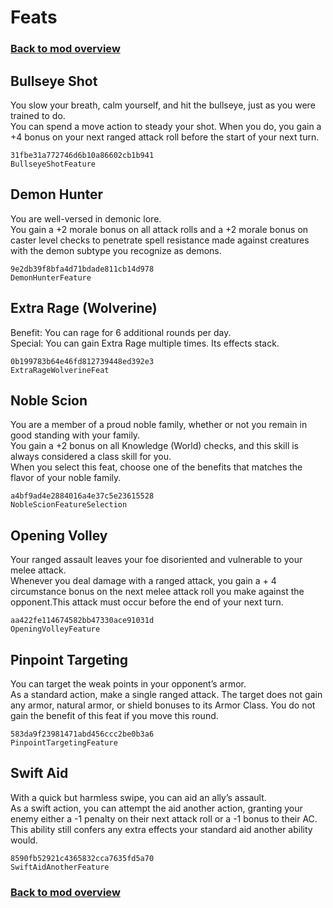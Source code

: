 # Feats

### [Back to mod overview](./README.md)

## Bullseye Shot

You slow your breath, calm yourself, and hit the bullseye, just as you were trained to do.   
You can spend a move action to steady your shot. When you do, you gain a +4 bonus on your next ranged attack roll before the start of your next turn.

`31fbe31a772746d6b10a86602cb1b941`  
`BullseyeShotFeature`  

## Demon Hunter

You are well-versed in demonic lore.  
You gain a +2 morale bonus on all attack rolls and a +2 morale bonus on caster level checks to penetrate spell resistance made against creatures with the demon subtype you recognize as demons.

`9e2db39f8bfa4d71bdade811cb14d978`  
`DemonHunterFeature`  

## Extra Rage (Wolverine)

Benefit: You can rage for 6 additional rounds per day.  
Special: You can gain Extra Rage multiple times. Its effects stack.

`0b199783b64e46fd812739448ed392e3`  
`ExtraRageWolverineFeat`  

## Noble Scion

You are a member of a proud noble family, whether or not you remain in good standing with your family.   
You gain a +2 bonus on all Knowledge (World) checks, and this skill is always considered a class skill for you.   
When you select this feat, choose one of the benefits that matches the flavor of your noble family.

`a4bf9ad4e2884016a4e37c5e23615528`  
`NobleScionFeatureSelection`  

## Opening Volley

Your ranged assault leaves your foe disoriented and vulnerable to your melee attack.   
Whenever you deal damage with a ranged attack, you gain a + 4 circumstance bonus on the next melee attack roll you make against the opponent.This attack must occur before the end of your next turn.

`aa422fe114674582bb47330ace91031d`  
`OpeningVolleyFeature`  

## Pinpoint Targeting

You can target the weak points in your opponent’s armor.   
As a standard action, make a single ranged attack. The target does not gain any armor, natural armor, or shield bonuses to its Armor Class. You do not gain the benefit of this feat if you move this round.

`583da9f23981471abd456ccc2be0b3a6`  
`PinpointTargetingFeature`  

## Swift Aid

With a quick but harmless swipe, you can aid an ally’s assault.   
As a swift action, you can attempt the aid another action, granting your enemy either a -1 penalty on their next attack roll or a -1 bonus to their AC. This ability still confers any extra effects your standard aid another ability would.

`8590fb52921c4365832cca7635fd5a70`  
`SwiftAidAnotherFeature`  


### [Back to mod overview](./README.md)
